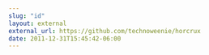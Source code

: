```yaml
---
slug: "id"
layout: external
external_url: https://github.com/technoweenie/horcrux
date: 2011-12-31T15:45:42-06:00
---
```

